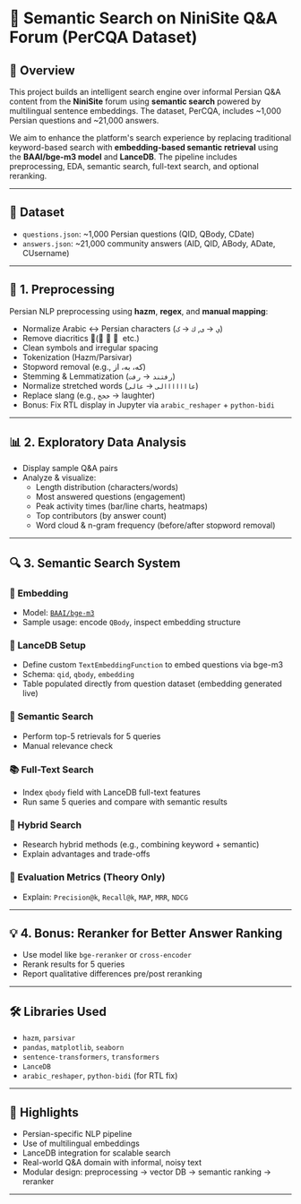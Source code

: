 # 🧠 Semantic Search on NiniSite Q&A Forum (PerCQA Dataset)

## 📘 Overview
This project builds an intelligent search engine over informal Persian Q&A content from the **NiniSite** forum using **semantic search** powered by multilingual sentence embeddings. The dataset, PerCQA, includes ~1,000 Persian questions and ~21,000 answers.

We aim to enhance the platform's search experience by replacing traditional keyword-based search with **embedding-based semantic retrieval** using the **BAAI/bge-m3 model** and **LanceDB**. The pipeline includes preprocessing, EDA, semantic search, full-text search, and optional reranking.

---

## 📁 Dataset

- `questions.json`: ~1,000 Persian questions (QID, QBody, CDate)
- `answers.json`: ~21,000 community answers (AID, QID, ABody, ADate, CUsername)

---

## 🔧 1. Preprocessing
Persian NLP preprocessing using **hazm**, **regex**, and **manual mapping**:
- Normalize Arabic ↔ Persian characters (`ي` → `ی`, `ك` → `ک`)
- Remove diacritics (ً ِ ُ ّ etc.)
- Clean symbols and irregular spacing
- Tokenization (Hazm/Parsivar)
- Stopword removal (e.g., که، به، از)
- Stemming & Lemmatization (`رفتند` → `رفت`)
- Normalize stretched words (`عااااااالی` → `عالی`)
- Replace slang (e.g., `خخخ` → laughter)
- Bonus: Fix RTL display in Jupyter via `arabic_reshaper` + `python-bidi`

---

## 📊 2. Exploratory Data Analysis
- Display sample Q&A pairs
- Analyze & visualize:
  - Length distribution (characters/words)
  - Most answered questions (engagement)
  - Peak activity times (bar/line charts, heatmaps)
  - Top contributors (by answer count)
  - Word cloud & n-gram frequency (before/after stopword removal)

---

## 🔍 3. Semantic Search System

### 🧬 Embedding
- Model: [`BAAI/bge-m3`](https://huggingface.co/BAAI/bge-m3)
- Sample usage: encode `QBody`, inspect embedding structure

### 💽 LanceDB Setup
- Define custom `TextEmbeddingFunction` to embed questions via bge-m3
- Schema: `qid`, `qbody`, `embedding`
- Table populated directly from question dataset (embedding generated live)

### 🔎 Semantic Search
- Perform top-5 retrievals for 5 queries
- Manual relevance check

### 📚 Full-Text Search
- Index `qbody` field with LanceDB full-text features
- Run same 5 queries and compare with semantic results

### 🔁 Hybrid Search
- Research hybrid methods (e.g., combining keyword + semantic)
- Explain advantages and trade-offs

### 🧪 Evaluation Metrics (Theory Only)
- Explain: `Precision@k`, `Recall@k`, `MAP`, `MRR`, `NDCG`

---

## 💡 4. Bonus: Reranker for Better Answer Ranking
- Use model like `bge-reranker` or `cross-encoder`
- Rerank results for 5 queries
- Report qualitative differences pre/post reranking

---

## 🛠 Libraries Used
- `hazm`, `parsivar`
- `pandas`, `matplotlib`, `seaborn`
- `sentence-transformers`, `transformers`
- `LanceDB`
- `arabic_reshaper`, `python-bidi` (for RTL fix)

---

## 📌 Highlights
- Persian-specific NLP pipeline
- Use of multilingual embeddings
- LanceDB integration for scalable search
- Real-world Q&A domain with informal, noisy text
- Modular design: preprocessing → vector DB → semantic ranking → reranker

---